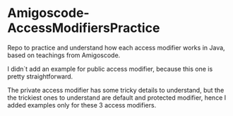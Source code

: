 # Amigoscode-AccessModifiersPractice
Repo to practice and understand how each access modifier works in Java, based on teachings from Amigoscode.

I didn´t add an example for public access modifier, because this one is pretty straightforward.

The private access modifier has some tricky details to understand, but the the trickiest ones to understand are default and protected modifier, hence I added examples only for these 3 access modifiers.

